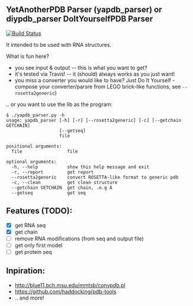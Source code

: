 YetAnotherPDB Parser (yapdb_parser) or diypdb_parser DoItYourselfPDB Parser
-------------------------------------------------

[![Build Status](https://travis-ci.org/m4rx9/yapdb_parser.svg?branch=master)](https://travis-ci.org/m4rx9/yapdb_parser)

It intended to be used with RNA structures.

What is fun here?

+ you see input & output -- this is what you want to get?
+ it's tested via Travis! -- it (should) always works as you just want!
+ you miss a converter you would like to have? Just Do It Yourself - compose your converter/parsre from LEGO brick-like functions, see `--rosetta2generic`)

.. or you want to use the lib as the program:

    $ ./yapdb_parser.py -h
    usage: yapdb_parser [-h] [-r] [--rosetta2generic] [-c] [--getchain GETCHAIN]
                        [--getseq]
                        file
    
    positional arguments:
      file                 file
    
    optional arguments:
      -h, --help           show this help message and exit
      -r, --report         get report
      --rosetta2generic    convert ROSETTA-like format to generic pdb
      -c, --clean          get clean structure
      --getchain GETCHAIN  get chain, .e.g A
      --getseq             get seq


## Features (TODO):

- [X] get RNA seq
- [X] get chain
- [ ] remove RNA modifications (from seq and output file)
- [ ] get only first model
- [ ] get protein seq

## Inpiration:

+ http://blue11.bch.msu.edu/mmtsb/convpdb.pl
+ https://github.com/haddocking/pdb-tools
+ .. and more!
